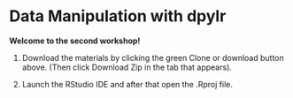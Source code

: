 # Data Manipulation with dpylr

**Welcome to the second workshop!**

1. Download the materials by clicking the green Clone or download button above. (Then click Download Zip in the tab that appears).

2. Launch the RStudio IDE and after that open the .Rproj file.
